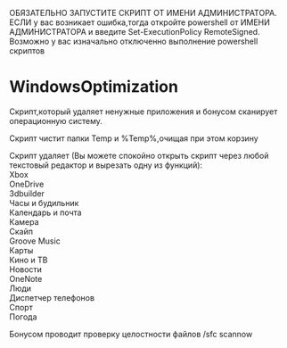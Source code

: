 ОБЯЗАТЕЛЬНО ЗАПУСТИТЕ СКРИПТ ОТ ИМЕНИ АДМИНИСТРАТОРА.                    
ЕСЛИ у вас возникает ошибка,тогда откройте powershell от ИМЕНИ АДМИНИСТРАТОРА и введите Set-ExecutionPolicy RemoteSigned.           
Возможно у вас изначально отключенно выполнение powershell скриптов         

# WindowsOptimization   
Скрипт,который удаляет ненужные приложения и бонусом сканирует операционную систему.              
                 
Скрипт чистит папки Temp и %Temp%,очищая при этом корзину            
               
Скрипт удаляет (Вы можете спокойно открыть скрипт через любой текстовый редактор и вырезать одну из функций):            
	Xbox            
	OneDrive           
	3dbuilder            
	Часы и будильник        
	Календарь и почта          
	Камера            
	Скайп           
	Groove Music                     
	Карты             
	Кино и ТВ           
	Новости               
	OneNote               
	Люди            
	Диспетчер телефонов                  
	Спорт              
	Погода                      
                        	
Бонусом проводит проверку целостности файлов /sfc scannow                          
